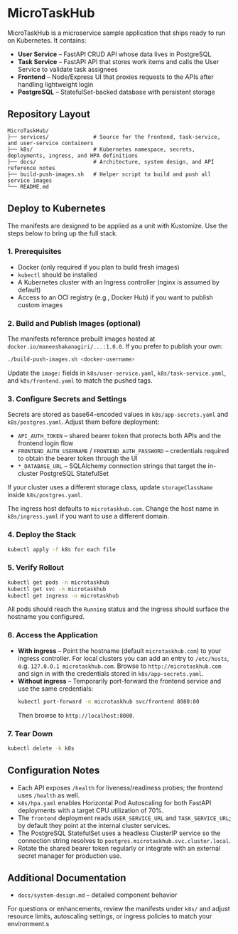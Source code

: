 # MicroTaskHub

MicroTaskHub is a microservice sample application that ships ready to run on Kubernetes. It contains:
- **User Service** – FastAPI CRUD API whose data lives in PostgreSQL
- **Task Service** – FastAPI API that stores work items and calls the User Service to validate task assignees
- **Frontend** – Node/Express UI that proxies requests to the APIs after handling lightweight login
- **PostgreSQL** – StatefulSet-backed database with persistent storage

## Repository Layout
```
MicroTaskHub/
├── services/              # Source for the frontend, task-service, and user-service containers
├── k8s/                   # Kubernetes namespace, secrets, deployments, ingress, and HPA definitions
├── docs/                  # Architecture, system design, and API reference notes
├── build-push-images.sh   # Helper script to build and push all service images
└── README.md
```

## Deploy to Kubernetes
The manifests are designed to be applied as a unit with Kustomize. Use the steps below to bring up the full stack.

### 1. Prerequisites
- Docker (only required if you plan to build fresh images)
- `kubectl` should be installed
- A Kubernetes cluster with an Ingress controller (nginx is assumed by default)
- Access to an OCI registry (e.g., Docker Hub) if you want to publish custom images

### 2. Build and Publish Images (optional)
The manifests reference prebuilt images hosted at `docker.io/maneeshakanagiri/...:1.0.0`. If you prefer to publish your own:
```bash
./build-push-images.sh <docker-username>
```
Update the `image:` fields in `k8s/user-service.yaml`, `k8s/task-service.yaml`, and `k8s/frontend.yaml` to match the pushed tags.

### 3. Configure Secrets and Settings
Secrets are stored as base64-encoded values in `k8s/app-secrets.yaml` and `k8s/postgres.yaml`. Adjust them before deployment:
- `API_AUTH_TOKEN` – shared bearer token that protects both APIs and the frontend login flow
- `FRONTEND_AUTH_USERNAME` / `FRONTEND_AUTH_PASSWORD` – credentials required to obtain the bearer token through the UI
- `*_DATABASE_URL` – SQLAlchemy connection strings that target the in-cluster PostgreSQL StatefulSet

If your cluster uses a different storage class, update `storageClassName` inside `k8s/postgres.yaml`.

The ingress host defaults to `microtaskhub.com`. Change the host name in `k8s/ingress.yaml` if you want to use a different domain.

### 4. Deploy the Stack
```bash
kubectl apply -f k8s for each file
```

### 5. Verify Rollout
```bash
kubectl get pods -n microtaskhub
kubectl get svc -n microtaskhub
kubectl get ingress -n microtaskhub
```
All pods should reach the `Running` status and the ingress should surface the hostname you configured.

### 6. Access the Application
- **With ingress** – Point the hostname (default `microtaskhub.com`) to your ingress controller. For local clusters you can add an entry to `/etc/hosts`, e.g. `127.0.0.1 microtaskhub.com`. Browse to `http://microtaskhub.com` and sign in with the credentials stored in `k8s/app-secrets.yaml`.
- **Without ingress** – Temporarily port-forward the frontend service and use the same credentials:
  ```bash
  kubectl port-forward -n microtaskhub svc/frontend 8080:80
  ```
  Then browse to `http://localhost:8080`.

### 7. Tear Down
```bash
kubectl delete -k k8s
```

## Configuration Notes
- Each API exposes `/health` for liveness/readiness probes; the frontend uses `/health` as well.
- `k8s/hpa.yaml` enables Horizontal Pod Autoscaling for both FastAPI deployments with a target CPU utilization of 70%.
- The `frontend` deployment reads `USER_SERVICE_URL` and `TASK_SERVICE_URL`; by default they point at the internal cluster services.
- The PostgreSQL StatefulSet uses a headless ClusterIP service so the connection string resolves to `postgres.microtaskhub.svc.cluster.local`.
- Rotate the shared bearer token regularly or integrate with an external secret manager for production use.

## Additional Documentation
- `docs/system-design.md` – detailed component behavior

For questions or enhancements, review the manifests under `k8s/` and adjust resource limits, autoscaling settings, or ingress policies to match your environment.s